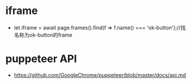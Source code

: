 # iframe
- let iframe = await page.frames().find(f => f.name() === 'ok-button');//找名称为ok-button的frame
# puppeteer API
- https://github.com/GoogleChrome/puppeteer/blob/master/docs/api.md
